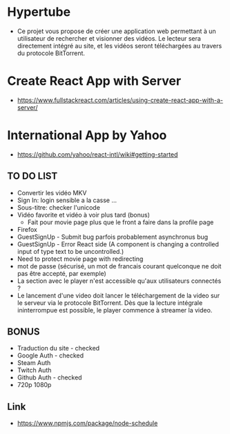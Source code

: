 # Hypertube
* Ce projet vous propose de créer une application web permettant à un utilisateur de rechercher et visionner des vidéos. Le lecteur sera directement intégré au site, et les vidéos seront téléchargées au travers du protocole BitTorrent.

# Create React App with Server
* https://www.fullstackreact.com/articles/using-create-react-app-with-a-server/

# International App by Yahoo
* https://github.com/yahoo/react-intl/wiki#getting-started 

## TO DO LIST
* Convertir les vidéo MKV
* Sign In: login sensible a la casse ...
* Sous-titre: checker l'unicode
* Vidéo favorite et vidéo à voir plus tard (bonus)
  * Fait pour movie page plus que le front a faire dans la profile page
* Firefox
* GuestSignUp - Submit bug parfois probablement asynchronus bug
* GuestSignUp - Error React side (A component is changing a controlled input of type text to be uncontrolled.)
* Need to protect movie page with redirecting
* mot de passe (sécurisé, un mot de francais courant quelconque ne doit pas être accepté, par exemple) 
* La section avec le player n'est accessible qu'aux utilisateurs connectés ? 
* Le lancement d'une video doit lancer le téléchargement de la video sur le serveur via le protocole BitTorrent. Dès que la lecture intégrale ininterrompue est possible, le player commence à streamer la video. 

## BONUS
* Traduction du site - checked
* Google Auth - checked
* Steam Auth
* Twitch Auth
* Github Auth - checked
* 720p 1080p

## Link 
* https://www.npmjs.com/package/node-schedule